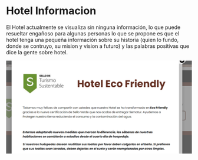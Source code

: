 # Hotel Informacion

El Hotel actualmente se visualiza sin ninguna información, lo que puede resueltar engañoso para algunas personas
lo que se propone es que el hotel tenga una pequeña información sobre su historia (quien lo fundo, donde se contruyo, su mision y vision a futuro) y las palabras positivas que dice la gente sobre hotel.

![Reserva](./img/req6.png)
